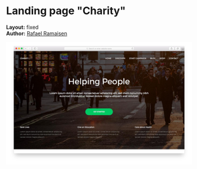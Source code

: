 # Landing page "Charity"

**Layout:** fixed<br>
**Author:** [Rafael Ramaisen](https://dribbble.com/ramaisen)

![alt text](https://github.com/batogov/charity-layout/blob/master/screenshots/screenshot-1.jpg "Screenshot")
